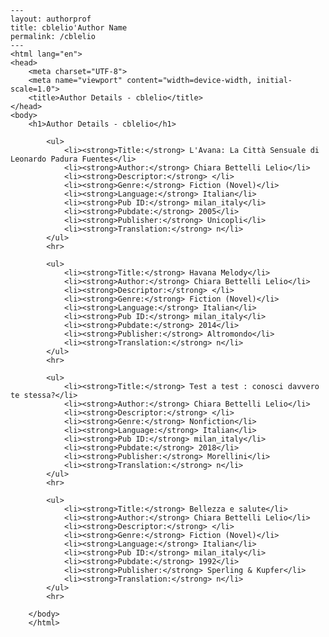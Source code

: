 
    ---
    layout: authorprof
    title: cblelio'Author Name 
    permalink: /cblelio
    ---
    <html lang="en">
    <head>
        <meta charset="UTF-8">
        <meta name="viewport" content="width=device-width, initial-scale=1.0">
        <title>Author Details - cblelio</title>
    </head>
    <body>
        <h1>Author Details - cblelio</h1>
        
            <ul>
                <li><strong>Title:</strong> L'Avana: La Città Sensuale di Leonardo Padura Fuentes</li>
                <li><strong>Author:</strong> Chiara Bettelli Lelio</li>
                <li><strong>Descriptor:</strong> </li>
                <li><strong>Genre:</strong> Fiction (Novel)</li>
                <li><strong>Language:</strong> Italian</li>
                <li><strong>Pub ID:</strong> milan_italy</li>
                <li><strong>Pubdate:</strong> 2005</li>
                <li><strong>Publisher:</strong> Unicopli</li>
                <li><strong>Translation:</strong> n</li>
            </ul>
            <hr>
            
            <ul>
                <li><strong>Title:</strong> Havana Melody</li>
                <li><strong>Author:</strong> Chiara Bettelli Lelio</li>
                <li><strong>Descriptor:</strong> </li>
                <li><strong>Genre:</strong> Fiction (Novel)</li>
                <li><strong>Language:</strong> Italian</li>
                <li><strong>Pub ID:</strong> milan_italy</li>
                <li><strong>Pubdate:</strong> 2014</li>
                <li><strong>Publisher:</strong> Altromondo</li>
                <li><strong>Translation:</strong> n</li>
            </ul>
            <hr>
            
            <ul>
                <li><strong>Title:</strong> Test a test : conosci davvero te stessa?</li>
                <li><strong>Author:</strong> Chiara Bettelli Lelio</li>
                <li><strong>Descriptor:</strong> </li>
                <li><strong>Genre:</strong> Nonfiction</li>
                <li><strong>Language:</strong> Italian</li>
                <li><strong>Pub ID:</strong> milan_italy</li>
                <li><strong>Pubdate:</strong> 2018</li>
                <li><strong>Publisher:</strong> Morellini</li>
                <li><strong>Translation:</strong> n</li>
            </ul>
            <hr>
            
            <ul>
                <li><strong>Title:</strong> Bellezza e salute</li>
                <li><strong>Author:</strong> Chiara Bettelli Lelio</li>
                <li><strong>Descriptor:</strong> </li>
                <li><strong>Genre:</strong> Fiction (Novel)</li>
                <li><strong>Language:</strong> Italian</li>
                <li><strong>Pub ID:</strong> milan_italy</li>
                <li><strong>Pubdate:</strong> 1992</li>
                <li><strong>Publisher:</strong> Sperling & Kupfer</li>
                <li><strong>Translation:</strong> n</li>
            </ul>
            <hr>
            
        </body>
        </html>
        